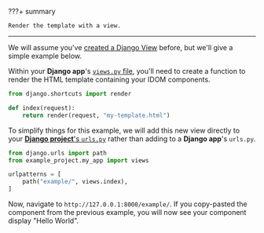 ???+ summary

    Render the template with a view.

---

We will assume you've [created a Django View](https://docs.djangoproject.com/en/dev/intro/tutorial01/#write-your-first-view) before, but we'll give a simple example below.

Within your **Django app**'s [`views.py` file](https://docs.djangoproject.com/en/dev/intro/tutorial01/#write-your-first-view), you'll need to create a function to render the HTML template containing your IDOM components.

```python title="views.py"
from django.shortcuts import render

def index(request):
    return render(request, "my-template.html")
```

To simplify things for this example, we will add this new view directly to your [**Django project**'s `urls.py`](https://docs.djangoproject.com/en/dev/intro/tutorial01/#write-your-first-view) rather than adding to a **Django app**'s `urls.py`.

```python title="urls.py"
from django.urls import path
from example_project.my_app import views

urlpatterns = [
    path("example/", views.index),
]
```

Now, navigate to `http://127.0.0.1:8000/example/`. If you copy-pasted the component from the previous example, you will now see your component display "Hello World".

